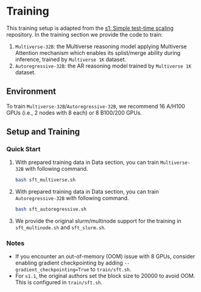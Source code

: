 # Training

This training setup is adapted from the [s1: Simple test-time scaling](https://github.com/simplescaling/s1) repository. In the training section we provide the code to train:
1. `Multiverse-32B`: the Multiverse reasoning model applying Multiverse Attention mechanism which enables its splist/merge ability during inference, trained by `Multiverse 1K` dataset.
2. `Autoregressive-32B`: the AR reasoning model trained by `Multiverse 1K` dataset.

## Environment

To train `Multiverse-32B`/`Autoregressive-32B`, we recommend 16 A/H100 GPUs (i.e., 2 nodes with 8 each) or 8 B100/200 GPUs.

## Setup and Training

### Quick Start

1.  With prepared training data in Data section, you can train `Multiverse-32B` with following command.
    ```bash
    bash sft_multiverse.sh
    ```
2.  With prepared training data in Data section, you can train `Autoregressive-32B` with following command.
    ```bash
    bash sft_autoregressive.sh
    ```
3. We provide the original slurm/multinode support for the training in `sft_multinode.sh` and `sft_slurm.sh`.

### Notes
*   If you encounter an out-of-memory (OOM) issue with 8 GPUs, consider enabling gradient checkpointing by adding `--gradient_checkpointing=True` to `train/sft.sh`.
*   For `s1.1`, the original authors set the block size to 20000 to avoid OOM. This is configured in `train/sft.sh`.
